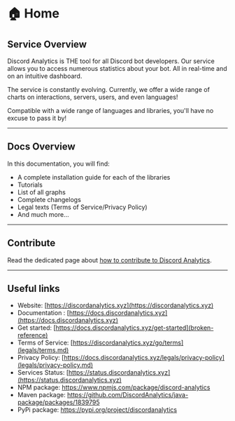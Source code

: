 # 🏠 Home

## Service Overview

Discord Analytics is THE tool for all Discord bot developers. Our service allows you to access numerous statistics about your bot. All in real-time and on an intuitive dashboard.

The service is constantly evolving. Currently, we offer a wide range of charts on interactions, servers, users, and even languages!

Compatible with a wide range of languages and libraries, you'll have no excuse to pass it by!

***

## Docs Overview

In this documentation, you will find:

* A complete installation guide for each of the libraries
* Tutorials
* List of all graphs
* Complete changelogs
* Legal texts (Terms of Service/Privacy Policy)
* And much more...

---

## Contribute
Read the dedicated page about [how to contribute to Discord Analytics](/contribute).

---

## Useful links

* Website: [https://discordanalytics.xyz](https://discordanalytics.xyz)
* Documentation : [https://docs.discordanalytics.xyz](https://docs.discordanalytics.xyz)
* Get started: [https://docs.discordanalytics.xyz/get-started](broken-reference)
* Terms of Service: [https://discordanalytics.xyz/go/terms](legals/terms.md)
* Privacy Policy: [https://docs.discordanalytics.xyz/legals/privacy-policy](legals/privacy-policy.md)
* Services Status: [https://status.discordanalytics.xyz](https://status.discordanalytics.xyz)
* NPM package: https://www.npmjs.com/package/discord-analytics
* Maven package: https://github.com/DiscordAnalytics/java-package/packages/1839795
* PyPi package: https://pypi.org/project/discordanalytics
